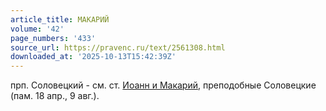 ```yaml
---
article_title: МАКАРИЙ
volume: '42'
page_numbers: '433'
source_url: https://pravenc.ru/text/2561308.html
downloaded_at: '2025-10-13T15:42:39Z'
---
```


прп. Соловецкий - см. ст. [Иоанн и Макарий](<https://pravenc.ru/text/Иоанн и Макарий.html>), преподобные Соловецкие (пам. 18 апр., 9 авг.).
